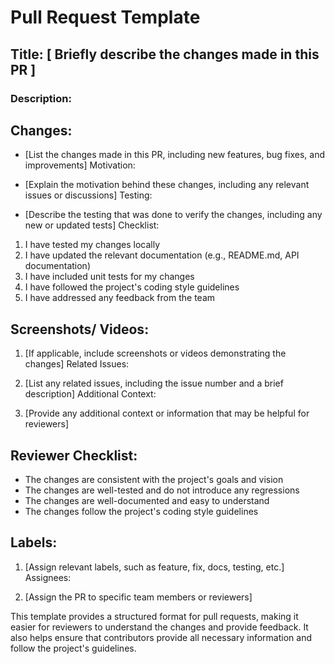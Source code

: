 # Pull Request Template

## Title: [ Briefly describe the changes made in this PR ]

### Description:

## Changes:

- [List the changes made in this PR, including new features, bug fixes, and improvements]
Motivation:

- [Explain the motivation behind these changes, including any relevant issues or discussions]
Testing:

- [Describe the testing that was done to verify the changes, including any new or updated tests]
Checklist:

1. I have tested my changes locally
2. I have updated the relevant documentation (e.g., README.md, API documentation)
3. I have included unit tests for my changes
4. I have followed the project's coding style guidelines
5. I have addressed any feedback from the team

## Screenshots/ Videos:

1. [If applicable, include screenshots or videos demonstrating the changes]
Related Issues:

2. [List any related issues, including the issue number and a brief description]
Additional Context:

3. [Provide any additional context or information that may be helpful for reviewers]

## Reviewer Checklist:

-  The changes are consistent with the project's goals and vision
-  The changes are well-tested and do not introduce any regressions
-  The changes are well-documented and easy to understand
-  The changes follow the project's coding style guidelines

## Labels:

1. [Assign relevant labels, such as feature, fix, docs, testing, etc.]
Assignees:

2. [Assign the PR to specific team members or reviewers]

This template provides a structured format for pull requests, making it easier for reviewers to understand the changes and provide feedback. It also helps ensure that contributors provide all necessary information and follow the project's guidelines.
